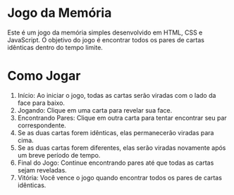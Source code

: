 # Jogo da Memória

Este é um jogo da memória simples desenvolvido em HTML, CSS e JavaScript. O objetivo do jogo é encontrar todos os pares de cartas idênticas dentro do tempo limite.

# Como Jogar
1. Início: Ao iniciar o jogo, todas as cartas serão viradas com o lado da face para baixo.
2. Jogando: Clique em uma carta para revelar sua face.
3. Encontrando Pares: Clique em outra carta para tentar encontrar seu par correspondente.
4. Se as duas cartas forem idênticas, elas permanecerão viradas para cima.
5. Se as duas cartas forem diferentes, elas serão viradas novamente após um breve período de tempo.
6. Final do Jogo: Continue encontrando pares até que todas as cartas sejam reveladas.
7. Vitória: Você vence o jogo quando encontrar todos os pares de cartas idênticas.
